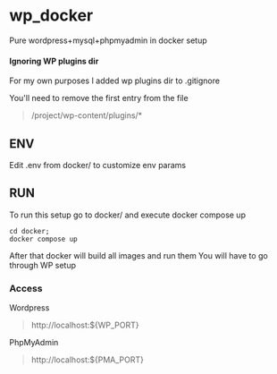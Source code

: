 # wp_docker
Pure wordpress+mysql+phpmyadmin in docker setup

#### Ignoring WP plugins dir
For my own purposes I added wp plugins dir to .gitignore

You'll need to remove the first entry from the file
> /project/wp-content/plugins/*

## ENV
Edit .env from docker/ to customize env params

## RUN
To run this setup go to docker/ and execute docker compose up
```
cd docker;
docker compose up
```

After that docker will build all images and run them
You will have to go through WP setup

### Access
Wordpress
> http://localhost:${WP_PORT}

PhpMyAdmin
> http://localhost:${PMA_PORT}

